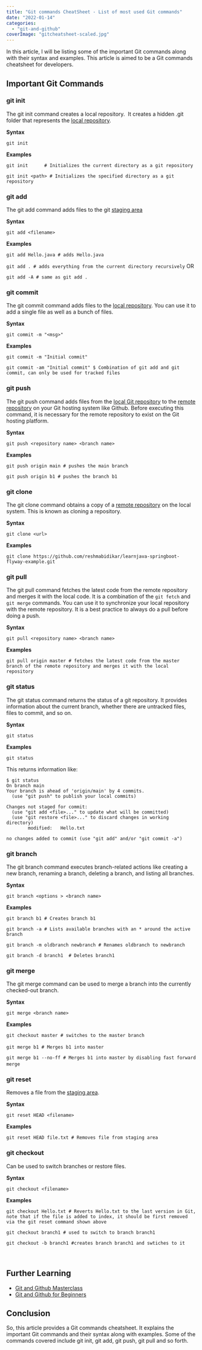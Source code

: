 ```yaml
---
title: "Git commands CheatSheet - List of most used Git commands"
date: "2022-01-14"
categories: 
  - "git-and-github"
coverImage: "gitcheatsheet-scaled.jpg"
---
```


In this article, I will be listing some of the important Git commands along with their syntax and examples. This article is aimed to be a Git commands cheatsheet for developers.

## Important Git Commands

### git init

The git init command creates a local repository.  It creates a hidden .git folder that represents the [local repository](https://learnjava.co.in/some-git-terminologies/#Local_Repository).

**Syntax**

`git init`

**Examples**

`git init      # Initializes the current directory as a git repository`

`git init <path> # Initializes the specified directory as a git repository`

### git add

The git add command adds files to the git [staging area](https://learnjava.co.in/some-git-terminologies/#Staging_Area)

**Syntax**

`git add <filename>`

**Examples**

`git add Hello.java # adds Hello.java`

`git add . # adds everything from the current directory recursively` OR

`git add -A # same as git add .`

### git commit

The git commit command adds files to the [local repository](https://learnjava.co.in/some-git-terminologies/#Local_Repository). You can use it to add a single file as well as a bunch of files.

**Syntax**

`git commit -m "<msg>"`

**Examples**

`git commit -m "Initial commit"`

`git commit -am "Initial commit" $ Combination of git add and git commit, can only be used for tracked files`

### git push

The git push command adds files from the [local Git repository](https://learnjava.co.in/some-git-terminologies/#Local_Repository) to the [remote repository](https://learnjava.co.in/some-git-terminologies/#Remote_Repository) on your Git hosting system like Github. Before executing this command, it is necessary for the remote repository to exist on the Git hosting platform.

**Syntax**

`git push <repository name> <branch name>`

**Examples**

`git push origin main # pushes the main branch`

`git push origin b1 # pushes the branch b1`

### git clone

The git clone command obtains a copy of a [remote repository](https://learnjava.co.in/some-git-terminologies/#Remote_Repository) on the local system. This is known as cloning a repository.

**Syntax**

`git clone <url>`

**Examples**

`git clone https://github.com/reshmabidikar/learnjava-springboot-flyway-example.git`

### git pull

The git pull command fetches the latest code from the remote repository and merges it with the local code. It is a combination of the `git fetch` and `git merge` commands. You can use it to synchronize your local repository with the remote repository. It is a best practice to always do a pull before doing a push.

**Syntax**

`git pull <repository name> <branch name>`

**Examples**

`git pull origin master # fetches the latest code from the master branch of the remote repository and merges it with the local repository`

### git status

The git status command returns the status of a git repository. It provides information about the current branch, whether there are untracked files, files to commit, and so on.

**Syntax**

`git status`

**Examples**

`git status`

This returns information like:

```
$ git status
On branch main
Your branch is ahead of 'origin/main' by 4 commits.
  (use "git push" to publish your local commits)

Changes not staged for commit:
  (use "git add <file>..." to update what will be committed)
  (use "git restore <file>..." to discard changes in working directory)
        modified:   Hello.txt

no changes added to commit (use "git add" and/or "git commit -a")

```

### git branch

The git branch command executes branch-related actions like creating a new branch, renaming a branch, deleting a branch, and listing all branches.

**Syntax**

`git branch <options > <branch name>`

**Examples**

`git branch b1 # Creates branch b1`

`git branch -a # Lists available branches with an * around the active branch`

`git branch -m oldbranch newbranch # Renames oldbranch to newbranch`

`git branch -d branch1  # Deletes branch1`

### git merge

The git merge command can be used to merge a branch into the currently checked-out branch.

**Syntax**

`git merge <branch name>`

**Examples**

`git checkout master # switches to the master branch`

`git merge b1 # Merges b1 into master` 

`git merge b1 --no-ff # Merges b1 into master by disabling fast forward merge` 

### git reset

Removes a file from the [staging area](https://learnjava.co.in/some-git-terminologies/#Staging_Area).

**Syntax**

`git reset HEAD <filename>`

**Examples**

`git reset HEAD file.txt # Removes file from staging area`

### git checkout

Can be used to switch branches or restore files.

**Syntax**

`git checkout <filename>`

**Examples**

`git checkout Hello.txt # Reverts Hello.txt to the last version in Git, note that if the file is added to index, it should be first removed via the git reset command shown above`

`git checkout branch1 # used to switch to branch branch1`

`git checkout -b branch1 #creates branch branch1 and swtiches to it`

 

## Further Learning

- [Git and Github Masterclass](https://click.linksynergy.com/deeplink?id=MnzIZAZNE5Y&mid=39197&murl=https%3A%2F%2Fwww.udemy.com%2Fcourse%2Fgit-and-github-masterclass%2F)
- [Git and Github for Beginners](https://click.linksynergy.com/deeplink?id=MnzIZAZNE5Y&mid=39197&murl=https%3A%2F%2Fwww.udemy.com%2Fcourse%2Fgit-and-github-crash-course%2F)

## Conclusion

So, this article provides a Git commands cheatsheet. It explains the important Git commands and their syntax along with examples. Some of the commands covered include git init, git add, git push, git pull and so forth.
